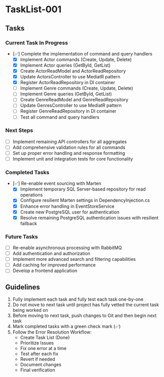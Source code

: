 # TaskList-001

## Tasks

### Current Task In Progress
- [✅] Complete the implementation of command and query handlers
  - [x] Implement Actor commands (Create, Update, Delete)
  - [x] Implement Actor queries (GetById, GetList)
  - [x] Create ActorReadModel and ActorReadRepository
  - [x] Update ActorsController to use MediatR pattern
  - [x] Register ActorReadRepository in DI container
  - [ ] Implement Genre commands (Create, Update, Delete)
  - [ ] Implement Genre queries (GetById, GetList)
  - [ ] Create GenreReadModel and GenreReadRepository
  - [ ] Update GenresController to use MediatR pattern
  - [ ] Register GenreReadRepository in DI container
  - [ ] Test all command and query handlers

### Next Steps
- [ ] Implement remaining API controllers for all aggregates
- [ ] Add comprehensive validation rules for all commands
- [ ] Set up proper error handling and response formatting
- [ ] Implement unit and integration tests for core functionality

### Completed Tasks
- [✅] Re-enable event sourcing with Marten
  - [x] Implement temporary SQL Server-based repository for read operations
  - [x] Configure resilient Marten settings in DependencyInjection.cs
  - [x] Enhance error handling in EventStoreService
  - [x] Create new PostgreSQL user for authentication
  - [x] Resolve remaining PostgreSQL authentication issues with resilient fallback

### Future Tasks
- [ ] Re-enable asynchronous processing with RabbitMQ
- [ ] Add authentication and authorization
- [ ] Implement more advanced search and filtering capabilities
- [ ] Add caching for improved performance
- [ ] Develop a frontend application

## Guidelines

1. Fully implement each task and fully test each task one-by-one
2. Do not move to next task until project has fully vetted the current task being worked on
3. Before moving to next task, push changes to Git and then begin next task
4. Mark completed tasks with a green check mark (✅)
5. Follow the Error Resolution Workflow:
   - Create Task List (Done)
   - Prioritize Issues
   - Fix one error at a time
   - Test after each fix
   - Revert if needed
   - Document changes
   - Final verification
